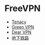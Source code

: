# FreeVPN #
  * [Tenacy](http://tenacy.shop.tm/)
  * [Green VPN](http://gjsq.me/400141)
  * [Dear VPN](http://www.dearjsq.com/index.html)
  * [地下铁路](http://n0wa11.github.com)